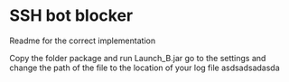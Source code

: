 SSH bot blocker
===
Readme for the correct implementation

Copy the folder package and run Launch_B.jar
go to the settings and change the path of the file to the location of your log file
asdsadsadasda